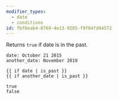 ```yaml
---
modifier_types:
  - date
  - conditions
id: fbf6eab4-0769-4e13-9205-f9f64fd44572
---
```

Returns `true` if date is in the past.

```.language-yaml
date: October 21 2015
another_date: November 2019
```

```
{{ if date | is_past }}
{{ if another_date | is_past }}
```

```.language-output
true
false
```
